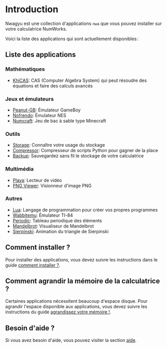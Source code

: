 # Introduction

Nwagyu est une collection d'applications `nwa` que vous pouvez installer sur
votre calculatrice NumWorks.

Voici la liste des applications qui sont actuellement disponibles :

## Liste des applications

### Mathématiques

- [KhiCAS](./apps/khicas.md): CAS (Computer Algebra System) qui peut résoudre
  des équations et faire des calculs avancés

### Jeux et émulateurs

- [Peanut-GB](./apps/peanut-gb.md): Émulateur GameBoy
- [Nofrendo](./apps/nofrendo.md): Émulateur NES
- [Numcraft](./apps/numcraft.md): Jeu de bac à sable type Minecraft

### Outils

- [Storage](./apps/storage.md): Connaître votre usage du stockage
- [Compressor](./apps/compressor.md): Compresseur de scripts Python pour gagner de la place
- [Backup](./apps/backup.md): Sauvegardez sans fil le stockage de votre calculatrice

### Multimédia

- [Playa](./apps/playa.md): Lecteur de vidéo
- [PNG Viewer](./apps/pngviewer.md): Visionneur d'image PNG

### Autres

- [Lua](./apps/lua.md): Langage de programmation pour créer vos propres programmes
- [Wabbitemu](./apps/wabbitemu.md): Émulateur TI-84
- [Periodic](./apps/periodic.md): Tableau periodique des éléments
- [Mandelbrot](./apps/mandelbrot.md): Visualiseur de Mandelbrot
- [Sierpinski](./apps/sierpinski.md): Animation du triangle de Sierpinski

## Comment installer ?

Pour installer des applications, vous devez suivre les instructions dans le guide [comment installer ?](./help/how-to-install.md).

## Comment agrandir la mémoire de la calculatrice ?

Certaines applications nécessitent beaucoup d'espace disque. Pour agrandir
l'espace disponible aux applications, vous devez suivre les instructions du
guide [agrandissez votre mémoire !](./help/enlarge-your-memory.md).

## Besoin d'aide ?

Si vous avez besoin d'aide, vous pouvez visiter la section
[aide](./help/README.md).
